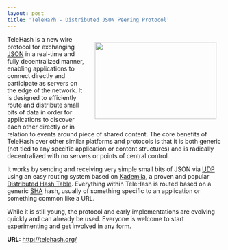 ```yaml
---
layout: post
title: 'TeleHa?h - Distributed JSON Peering Protocol'
---
```

<img class="alignnone" style="padding: 15px;" title="TeleHash" src="http://jeremie.com/i/810c8079d4a77e514296b3a58710c903.png" alt="" width="284" height="180" align="right" />TeleHash is a new wire protocol for exchanging <a href="http://www.json.org/">JSON</a> in a real-time and fully  decentralized manner, enabling applications to connect directly and  participate as servers on the edge of the network.  It is designed to  efficiently route and distribute small bits of data in order for  applications to discover each other directly or in relation to events  around piece of shared content.  The core benefits of TeleHash over  other similar platforms and protocols is that it is both generic (not  tied to any specific application or content structures) and is radically  decentralized with no servers or points of central control.<p></p>
It works by sending and receiving very simple small bits of JSON  via <a href="http://en.wikipedia.org/wiki/User_Datagram_Protocol">UDP</a> using an easy routing system based on <a href="http://en.wikipedia.org/wiki/Kademlia">Kademlia</a>, a proven and  popular <a href="http://en.wikipedia.org/wiki/Distributed_hash_table">Distributed  Hash Table</a>.  Everything within TeleHash is routed based on a  generic <a href="http://en.wikipedia.org/wiki/Secure_Hash_Algorithm">SHA</a> hash, usually of something specific to an application or something  common like a URL.<p></p>
While it is still young, the protocol and early implementations  are evolving quickly and can already be used. Everyone is welcome to  start experimenting and get involved in any form.<p></p>
<strong>URL: </strong><a href="http://telehash.org/"> http://telehash.org/</a>